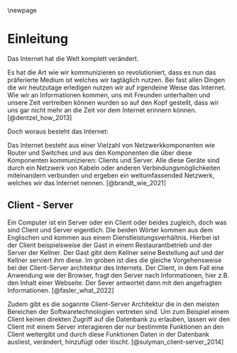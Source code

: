 \newpage
# Einleitung

Das Internet hat die Welt komplett verändert.

Es hat die Art wie wir kommunizieren so revolutioniert, dass es nun das präferierte Medium ist welches wir tagtäglich nutzen. Bei fast allen Dingen die wir heutzutage erledigen nutzen wir auf irgendeine Weise das Internet. Wie wir an Informationen kommen, uns mit Freunden unterhalten und unsere Zeit vertreiben können wurden so auf den Kopf gestellt, 
dass wir uns gar nicht mehr an die Zeit vor dem Internet erinnern können. 
[@dentzel_how_2013]

Doch woraus besteht das Internet:

Das Internet besteht aus einer Vielzahl von Netzwerkkomponenten wie Router und Switches und aus den Komponenten die über diese Komponenten kommunizieren: Clients und Server. Alle diese Geräte sind durch ein Netzwerk von Kabeln oder anderen Verbindungsmöglichkeiten miteinandern verbunden und ergeben ein weltumfassended Netzwerk, welches wir das Internet nennen.
[@brandt_wie_2021]

## Client - Server

Ein Computer ist ein Server oder ein Client oder beides zugleich, doch was sind Client und Server eigentlich. Die beiden Wörter kommen aus dem Englischen und kommen aus einem Dienstleistungsverhältnis. Hierbei ist der Client beispielsweise der Gast in einem Restaurantbetrieb und der Server der Kellner. Der Gast gibt dem Kellner seine Bestellung auf und der Kellner serviert ihm diese. Im groben ist dies die gleiche Vorgehensweise bei der Client-Server architektur des Internets. Der Client, in dem Fall eine Anwendung wie der Browser, fragt den Server nach Informationen, hier z.B. den Inhalt einer Webseite. Der Sever antwortet dann mit den angefragten Informationen. [@fasler_what_2022]

Zudem gibt es die sogannte Client-Server Architektur die in den meisten Bereichen der Softwaretechnologien vertreten sind. Um zum Beispiel einem Client keinen direkten Zugriff auf die Datenbank zu erlauben, lassen wir den Client mit einem Server interagieren der nur bestimmte Funktionen an den Client weitergibt und durch diese Funktionen Daten in der Datenbank ausliest, verändert, hinzufügt oder löscht. [@sulyman_client-server_2014]

